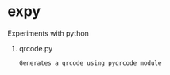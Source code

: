 # expy
Experiments with python

1. qrcode.py
    
       Generates a qrcode using pyqrcode module
  

